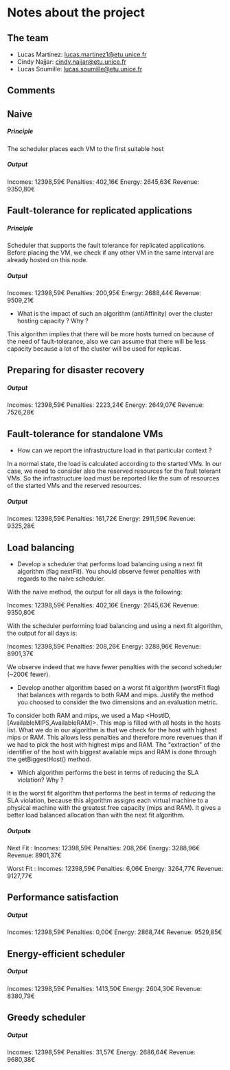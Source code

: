 # Notes about the project

## The team

- Lucas Martinez: lucas.martinez1@etu.unice.fr
- Cindy Najjar: cindy.najjar@etu.unice.fr
- Lucas Soumille: lucas.soumille@etu.unice.fr

## Comments

## Naive ##

##### Principle

The scheduler places each VM to the first suitable host

##### Output

Incomes:    12398,59€
Penalties:  402,16€
Energy:     2645,63€
Revenue:    9350,80€

## Fault-tolerance for replicated  applications ##

##### Principle

Scheduler that supports the fault tolerance for replicated applications. Before placing the VM, we check if any other VM in the same interval are already hosted on this node.

##### Output

Incomes:    12398,59€
Penalties:  200,95€
Energy:     2688,44€
Revenue:    9509,21€

- What is the impact of such an algorithm (antiAffinity) over the cluster hosting capacity ? Why ?

This algorithm implies that there will be more hosts turned on because of the need of fault-tolerance, also we can assume that there will be less capacity because a lot of the cluster will be used for replicas.


## Preparing for disaster recovery

##### Output

Incomes:    12398,59€
Penalties:  2223,24€
Energy:     2649,07€
Revenue:    7526,28€

## Fault-tolerance for standalone VMs ##

- How can we report the infrastructure load in that particular context ?

In a normal state, the load is calculated according to the started VMs. In our case, we need to consider also the reserved resources for the fault tolerant VMs. So the infrastructure load must be reported like the sum of resources of the started VMs and the reserved resources.

##### Output

Incomes:    12398,59€
Penalties:  161,72€
Energy:     2911,59€
Revenue:    9325,28€

## Load balancing ##

- Develop a scheduler that performs load balancing using a next fit algorithm (flag nextFit). You should observe fewer penalties with regards to the naive scheduler.

With the naive method, the output for all days is the following:

Incomes:    12398,59€
Penalties:  402,16€
Energy:     2645,63€
Revenue:    9350,80€

With the scheduler performing load balancing and using a next fit algorithm, the output for all days is:

Incomes:    12398,59€
Penalties:  208,26€
Energy:     3288,96€
Revenue:    8901,37€

We observe indeed that we have fewer penalties with the second scheduler (~200€ fewer).

- Develop another algorithm based on a worst fit algorithm (worstFit flag) that balances with regards to both RAM and mips. Justify the method you choosed to consider the two dimensions and an evaluation metric.

To consider both RAM and mips, we used a Map <HostID,[AvailableMIPS,AvailableRAM]>. This map is filled with all hosts in the hosts list.
What we do in our algorithm is that we check for the host with highest mips or RAM. This allows less penalties and therefore more revenues than if we had to pick the host with highest mips and RAM. The "extraction" of the identifier of the host with biggest available mips and RAM is done through the getBiggestHost() method.

- Which algorithm performs the best in terms of reducing the SLA violation? Why ?

It is the worst fit algorithm that performs the best in terms of reducing the SLA violation, because this algorithm assigns each virtual machine to a physical machine with the greatest free capacity (mips and RAM).
It gives a better load balanced allocation than with the next fit algorithm.

##### Outputs

Next Fit :
Incomes:    12398,59€
Penalties:  208,26€
Energy:     3288,96€
Revenue:    8901,37€

Worst Fit :
Incomes:    12398,59€
Penalties:  6,06€
Energy:     3264,77€
Revenue:    9127,77€

## Performance satisfaction ##

##### Output

Incomes:    12398,59€
Penalties:  0,00€
Energy:     2868,74€
Revenue:    9529,85€

## Energy-efficient scheduler ##

##### Output

Incomes:    12398,59€
Penalties:  1413,50€
Energy:     2604,30€
Revenue:    8380,79€

## Greedy scheduler ##

##### Output

Incomes:    12398,59€
Penalties:  31,57€
Energy:     2686,64€
Revenue:    9680,38€